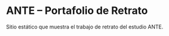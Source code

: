 # ANTE – Portafolio de Retrato  
Sitio estático que muestra el trabajo de retrato del estudio ANTE.  